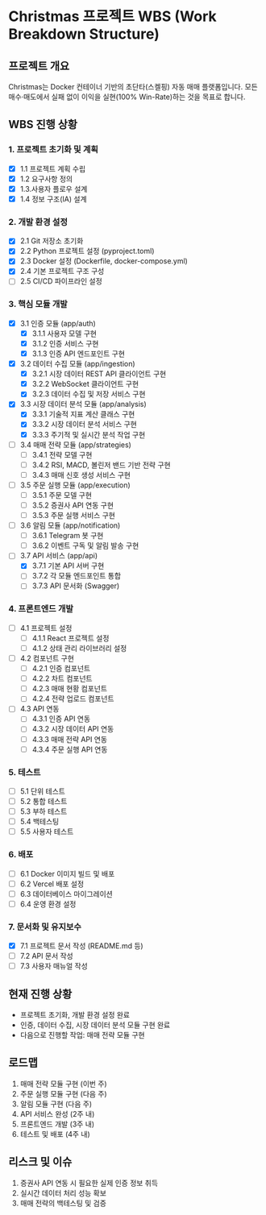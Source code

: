 # Christmas 프로젝트 WBS (Work Breakdown Structure)

## 프로젝트 개요
Christmas는 Docker 컨테이너 기반의 초단타(스켈핑) 자동 매매 플랫폼입니다. 모든 매수·매도에서 실패 없이 이익을 실현(100% Win-Rate)하는 것을 목표로 합니다.

## WBS 진행 상황

### 1. 프로젝트 초기화 및 계획
- [x] 1.1 프로젝트 계획 수립
- [x] 1.2 요구사항 정의
- [x] 1.3.사용자 플로우 설계
- [x] 1.4 정보 구조(IA) 설계

### 2. 개발 환경 설정
- [x] 2.1 Git 저장소 초기화
- [x] 2.2 Python 프로젝트 설정 (pyproject.toml)
- [x] 2.3 Docker 설정 (Dockerfile, docker-compose.yml)
- [x] 2.4 기본 프로젝트 구조 구성
- [ ] 2.5 CI/CD 파이프라인 설정

### 3. 핵심 모듈 개발
- [x] 3.1 인증 모듈 (app/auth)
  - [x] 3.1.1 사용자 모델 구현
  - [x] 3.1.2 인증 서비스 구현
  - [x] 3.1.3 인증 API 엔드포인트 구현
- [x] 3.2 데이터 수집 모듈 (app/ingestion)
  - [x] 3.2.1 시장 데이터 REST API 클라이언트 구현
  - [x] 3.2.2 WebSocket 클라이언트 구현
  - [x] 3.2.3 데이터 수집 및 저장 서비스 구현
- [x] 3.3 시장 데이터 분석 모듈 (app/analysis)
  - [x] 3.3.1 기술적 지표 계산 클래스 구현
  - [x] 3.3.2 시장 데이터 분석 서비스 구현
  - [x] 3.3.3 주기적 및 실시간 분석 작업 구현
- [ ] 3.4 매매 전략 모듈 (app/strategies)
  - [ ] 3.4.1 전략 모델 구현
  - [ ] 3.4.2 RSI, MACD, 볼린저 밴드 기반 전략 구현
  - [ ] 3.4.3 매매 신호 생성 서비스 구현
- [ ] 3.5 주문 실행 모듈 (app/execution)
  - [ ] 3.5.1 주문 모델 구현
  - [ ] 3.5.2 증권사 API 연동 구현
  - [ ] 3.5.3 주문 실행 서비스 구현
- [ ] 3.6 알림 모듈 (app/notification)
  - [ ] 3.6.1 Telegram 봇 구현
  - [ ] 3.6.2 이벤트 구독 및 알림 발송 구현
- [ ] 3.7 API 서비스 (app/api)
  - [x] 3.7.1 기본 API 서버 구현
  - [ ] 3.7.2 각 모듈 엔드포인트 통합
  - [ ] 3.7.3 API 문서화 (Swagger)

### 4. 프론트엔드 개발
- [ ] 4.1 프로젝트 설정
  - [ ] 4.1.1 React 프로젝트 설정
  - [ ] 4.1.2 상태 관리 라이브러리 설정
- [ ] 4.2 컴포넌트 구현
  - [ ] 4.2.1 인증 컴포넌트
  - [ ] 4.2.2 차트 컴포넌트
  - [ ] 4.2.3 매매 현황 컴포넌트
  - [ ] 4.2.4 전략 업로드 컴포넌트
- [ ] 4.3 API 연동
  - [ ] 4.3.1 인증 API 연동
  - [ ] 4.3.2 시장 데이터 API 연동
  - [ ] 4.3.3 매매 전략 API 연동
  - [ ] 4.3.4 주문 실행 API 연동

### 5. 테스트
- [ ] 5.1 단위 테스트
- [ ] 5.2 통합 테스트
- [ ] 5.3 부하 테스트
- [ ] 5.4 백테스팅
- [ ] 5.5 사용자 테스트

### 6. 배포
- [ ] 6.1 Docker 이미지 빌드 및 배포
- [ ] 6.2 Vercel 배포 설정
- [ ] 6.3 데이터베이스 마이그레이션
- [ ] 6.4 운영 환경 설정

### 7. 문서화 및 유지보수
- [x] 7.1 프로젝트 문서 작성 (README.md 등)
- [ ] 7.2 API 문서 작성
- [ ] 7.3 사용자 매뉴얼 작성

## 현재 진행 상황
- 프로젝트 초기화, 개발 환경 설정 완료
- 인증, 데이터 수집, 시장 데이터 분석 모듈 구현 완료
- 다음으로 진행할 작업: 매매 전략 모듈 구현

## 로드맵
1. 매매 전략 모듈 구현 (이번 주)
2. 주문 실행 모듈 구현 (다음 주)
3. 알림 모듈 구현 (다음 주)
4. API 서비스 완성 (2주 내)
5. 프론트엔드 개발 (3주 내)
6. 테스트 및 배포 (4주 내)

## 리스크 및 이슈
1. 증권사 API 연동 시 필요한 실제 인증 정보 취득
2. 실시간 데이터 처리 성능 확보
3. 매매 전략의 백테스팅 및 검증